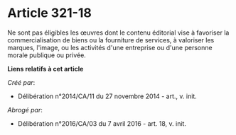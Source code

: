 # Article 321-18

Ne sont pas éligibles les œuvres dont le contenu éditorial vise à favoriser la commercialisation de biens ou la fourniture de
services, à valoriser les marques, l'image, ou les activités d'une entreprise ou d'une personne morale publique ou privée.

**Liens relatifs à cet article**

_Créé par_:

  - Délibération n°2014/CA/11 du 27 novembre 2014 - art., v. init.

_Abrogé par_:

  - Délibération n°2016/CA/03 du 7 avril 2016 - art. 18, v. init.
